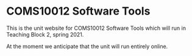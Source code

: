 # COMS10012 Software Tools

This is the unit website for COMS10012 Software Tools which will run in Teaching Block 2, spring 2021.

At the moment we anticipate that the unit will run entirely online.
